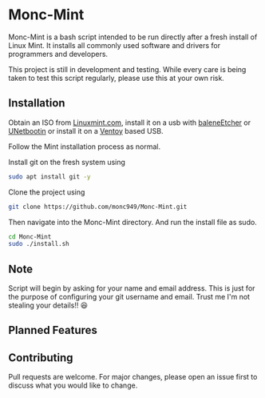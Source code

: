 
# Monc-Mint

Monc-Mint is a bash script intended to be run directly after a fresh install of Linux Mint. It installs all commonly used software and drivers for programmers and developers.

This project is still in development and testing. While every care is being taken to test this script regularly, please use this at your own risk.


## Installation

Obtain an ISO from [Linuxmint.com](https://linuxmint.com/download.php), install it on a usb with [baleneEtcher](https://www.balena.io/etcher/) or [UNetbootin](https://unetbootin.github.io/) or install it on a [Ventoy](https://www.ventoy.net/en/doc_start.html) based USB.

Follow the Mint installation process as normal.

Install git on the fresh system using

```bash
sudo apt install git -y
```

Clone the project using
```bash
git clone https://github.com/monc949/Monc-Mint.git
```
Then navigate into the Monc-Mint directory.
And run the install file as sudo.

```bash
cd Monc-Mint
sudo ./install.sh
```

## Note
Script will begin by asking for your name and email address. This is just for the purpose of configuring your git username and email. Trust me I'm not stealing your details!! :laughing:

## Planned Features


## Contributing
Pull requests are welcome. For major changes, please open an issue first to discuss what you would like to change.
